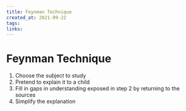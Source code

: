 ```yaml
---
title: Feynman Technique
created_at: 2021-09-22
tags:
links:
---
```


# Feynman Technique
1.  Choose the subject to study
2.  Pretend to explain it to a child
3.  Fill in gaps in understanding exposed in step 2 by returning to the sources
4.  Simplify the explanation